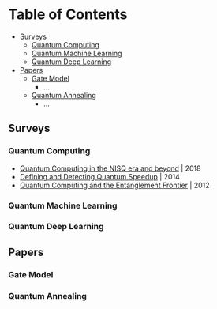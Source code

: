 # Table of Contents

* [Surveys](#Surveys)
  * [Quantum Computing](#Quantum-Computing)
  * [Quantum Machine Learning](#Quantum-Machine-Learning)
  * [Quantum Deep Learning](#Quantum-Deep-Learning)
* [Papers](#Papers)
  * [Gate Model](#Gate-Model)
    * ...
  * [Quantum Annealing](#Quantum-Annealing)
    * ...


## Surveys
### Quantum Computing
* [Quantum Computing in the NISQ era and beyond](https://quantum-journal.org/papers/q-2018-08-06-79/pdf/) | 2018
* [Defining and Detecting Quantum Speedup](https://arxiv.org/pdf/1401.2910.pdf) | 2014
* [Quantum Computing and the Entanglement Frontier](https://arxiv.org/pdf/1203.5813.pdf) | 2012

### Quantum Machine Learning
### Quantum Deep Learning


## Papers
### Gate Model
### Quantum Annealing
